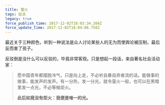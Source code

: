 ```yaml
---
title: 萤火
tags: 扯淡
legacy: true
force_publish_time: 2017-12-02T18:03:34.266Z
force_update_time: 2017-12-02T18:04:06.758Z
---
```


最近关于三种颜色，听到一种说法是众人讨论某些人的无为而使舆论被压制，最后反而害了孩子。

反驳倒是没什么可以反驳的，毕竟非常客观。只是想起一段话，来自著名社会活动家：

> 愿中国青年都摆脱冷气，只是向上走，不必听自暴自弃者流的话。能做事的做事，能发声的发声。有一分热，发一分光，就令萤火一般，也可以在黑暗里发一点光，不必等候炬火。
>
> **此后如竟没有炬火：我便是唯一的光。**
